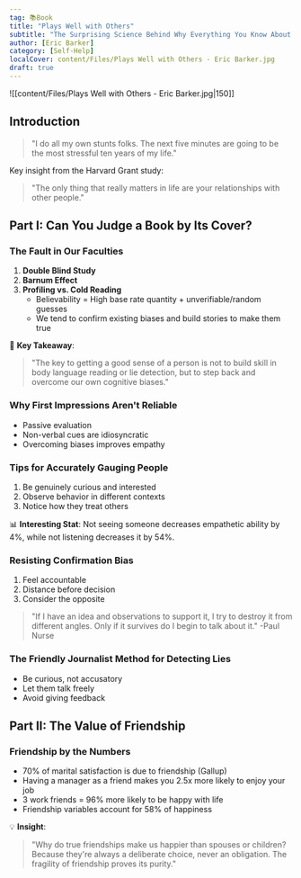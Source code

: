 ```yaml
---
tag: 📚Book
title: "Plays Well with Others"
subtitle: "The Surprising Science Behind Why Everything You Know About Relationships Is (Mostly) Wrong"
author: [Eric Barker]
category: [Self-Help]
localCover: content/Files/Plays Well with Others - Eric Barker.jpg
draft: true
---
```

![[content/Files/Plays Well with Others - Eric Barker.jpg|150]]

## Introduction

> "I do all my own stunts folks. The next five minutes are going to be the most stressful ten years of my life."

Key insight from the Harvard Grant study:
> "The only thing that really matters in life are your relationships with other people."

## Part I: Can You Judge a Book by Its Cover?

### The Fault in Our Faculties

1. **Double Blind Study**
2. **Barnum Effect**
3. **Profiling vs. Cold Reading**
   - Believability = High base rate quantity + unverifiable/random guesses
   - We tend to confirm existing biases and build stories to make them true

🔑 **Key Takeaway**: 
> "The key to getting a good sense of a person is not to build skill in body language reading or lie detection, but to step back and overcome our own cognitive biases."

### Why First Impressions Aren't Reliable

- Passive evaluation
- Non-verbal cues are idiosyncratic
- Overcoming biases improves empathy

### Tips for Accurately Gauging People

1. Be genuinely curious and interested
2. Observe behavior in different contexts
3. Notice how they treat others

📊 **Interesting Stat**: Not seeing someone decreases empathetic ability by 4%, while not listening decreases it by 54%.

### Resisting Confirmation Bias

1. Feel accountable
2. Distance before decision
3. Consider the opposite

> "If I have an idea and observations to support it, I try to destroy it from different angles. Only if it survives do I begin to talk about it."
> -Paul Nurse

### The Friendly Journalist Method for Detecting Lies

- Be curious, not accusatory
- Let them talk freely
- Avoid giving feedback

## Part II: The Value of Friendship

### Friendship by the Numbers

- 70% of marital satisfaction is due to friendship (Gallup)
- Having a manager as a friend makes you 2.5x more likely to enjoy your job
- 3 work friends = 96% more likely to be happy with life
- Friendship variables account for 58% of happiness

💡 **Insight**: 
> "Why do true friendships make us happier than spouses or children? Because they're always a deliberate choice, never an obligation. The fragility of friendship proves its purity."